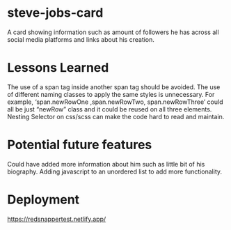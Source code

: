 # steve-jobs-card
A card showing information such as amount of followers he has across all social media platforms and links about his creation.

# Lessons Learned 
The use of a span tag inside another span tag should be avoided.
The use of different naming classes to apply the same styles is unnecessary. For example, ‘span.newRowOne ,span.newRowTwo, span.newRowThree’ could all be just “newRow” class and it could be reused on all three elements.
Nesting Selector on css/scss can make the code hard to read and maintain.

# Potential future features
Could have added more information about him such as little bit of his biography.
Adding javascript to an unordered list to add more functionality.

# Deployment
https://redsnappertest.netlify.app/
 
